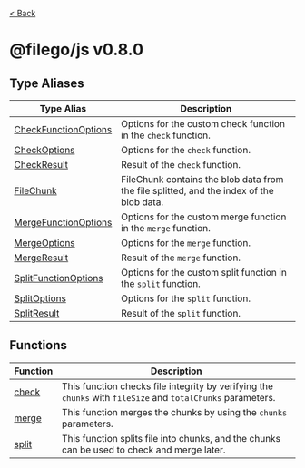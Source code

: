 [< Back](./../../README.md)

# @filego/js v0.8.0

## Type Aliases

| Type Alias | Description |
| ------ | ------ |
| [CheckFunctionOptions](type-aliases/CheckFunctionOptions.md) | Options for the custom check function in the `check` function. |
| [CheckOptions](type-aliases/CheckOptions.md) | Options for the `check` function. |
| [CheckResult](type-aliases/CheckResult.md) | Result of the `check` function. |
| [FileChunk](type-aliases/FileChunk.md) | FileChunk contains the blob data from the file splitted, and the index of the blob data. |
| [MergeFunctionOptions](type-aliases/MergeFunctionOptions.md) | Options for the custom merge function in the `merge` function. |
| [MergeOptions](type-aliases/MergeOptions.md) | Options for the `merge` function. |
| [MergeResult](type-aliases/MergeResult.md) | Result of the `merge` function. |
| [SplitFunctionOptions](type-aliases/SplitFunctionOptions.md) | Options for the custom split function in the `split` function. |
| [SplitOptions](type-aliases/SplitOptions.md) | Options for the `split` function. |
| [SplitResult](type-aliases/SplitResult.md) | Result of the `split` function. |

## Functions

| Function | Description |
| ------ | ------ |
| [check](functions/check.md) | This function checks file integrity by verifying the `chunks` with `fileSize` and `totalChunks` parameters. |
| [merge](functions/merge.md) | This function merges the chunks by using the `chunks` parameters. |
| [split](functions/split.md) | This function splits file into chunks, and the chunks can be used to check and merge later. |

